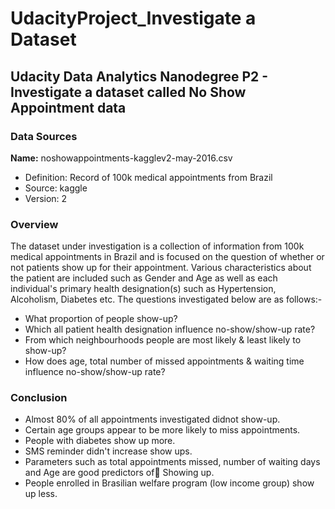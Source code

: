 # UdacityProject_Investigate a Dataset
## Udacity Data Analytics Nanodegree P2 - Investigate a dataset called No Show Appointment data

### Data Sources
**Name:** noshowappointments-kagglev2-may-2016.csv
- Definition: Record of 100k medical appointments from Brazil
- Source: kaggle
- Version: 2

### Overview
The dataset under investigation is a collection of information from 100k medical appointments in Brazil and is focused on the question of whether or not patients show up for their appointment. Various characteristics about the patient are included such as Gender and Age as well as each individual's primary health designation(s) such as Hypertension, Alcoholism, Diabetes etc. The questions investigated below are as follows:-

- What proportion of people show-up?
- Which all patient health designation influence no-show/show-up rate?
- From which neighbourhoods people are most likely & least likely to show-up?
- How does age, total number of missed appointments & waiting time influence no-show/show-up rate?

### Conclusion
- Almost 80% of all appointments investigated didnot show-up.
- Certain age groups appear to be more likely to miss appointments.
- People with diabetes show up more.
- SMS reminder didn't increase show ups.
- Parameters such as total appointments missed, number of waiting days and Age are good predictors of ٍShowing up.
- People enrolled in Brasilian welfare program (low income group) show up less.
